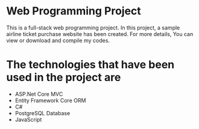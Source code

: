 # Web Programming Project
This is a full-stack web programming project. In this project, a sample airline ticket purchase website has been created.
For more details, You can view or download and compile my codes.
# The technologies that have been used in the project are
- ASP.Net Core MVC
- Entity Framework Core ORM
- C#
- PostgreSQL Database
- JavaScript
